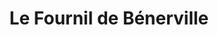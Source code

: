 ---
title: "Le Fournil de Bénerville"
url: /benerville-sur-mer/le-fournil-de-benerville/
shop: Bäckerei
---